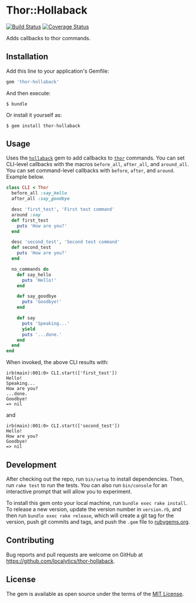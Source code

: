 # Thor::Hollaback

[![Build Status](https://travis-ci.org/localytics/thor-hollaback.svg?branch=master)](https://travis-ci.org/localytics/thor-hollaback)
[![Coverage Status](https://coveralls.io/repos/github/localytics/thor-hollaback/badge.svg?branch=master)](https://coveralls.io/github/localytics/thor-hollaback?branch=master)

Adds callbacks to thor commands.

## Installation

Add this line to your application's Gemfile:

```ruby
gem 'thor-hollaback'
```

And then execute:

    $ bundle

Or install it yourself as:

    $ gem install thor-hollaback

## Usage

Uses the [`hollaback`](https://github.com/localytics/hollaback) gem to add callbacks to [`thor`](https://github.com/erikhuda/thor) commands. You can set CLI-level callbacks with the macros `before_all`, `after_all`, and `around_all`. You can set command-level callbacks with `before`, `after`, and `around`. Example below.

```ruby
class CLI < Thor
  before_all :say_hello
  after_all :say_goodbye

  desc 'first_test', 'First test command'
  around :say
  def first_test
    puts 'How are you?'
  end

  desc 'second_test', 'Second test command'
  def second_test
    puts 'How are you?'
  end

  no_commands do
    def say_hello
      puts 'Hello!'
    end

    def say_goodbye
      puts 'Goodbye!'
    end

    def say
      puts 'Speaking...'
      yield
      puts '...done.'
    end
  end
end
```

When invoked, the above CLI results with:

```
irb(main):001:0> CLI.start(['first_test'])
Hello!
Speaking...
How are you?
...done.
Goodbye!
=> nil
```

and

```
irb(main):001:0> CLI.start(['second_test'])
Hello!
How are you?
Goodbye!
=> nil
```

## Development

After checking out the repo, run `bin/setup` to install dependencies. Then, run `rake test` to run the tests. You can also run `bin/console` for an interactive prompt that will allow you to experiment.

To install this gem onto your local machine, run `bundle exec rake install`. To release a new version, update the version number in `version.rb`, and then run `bundle exec rake release`, which will create a git tag for the version, push git commits and tags, and push the `.gem` file to [rubygems.org](https://rubygems.org).

## Contributing

Bug reports and pull requests are welcome on GitHub at https://github.com/localytics/thor-hollaback.

## License

The gem is available as open source under the terms of the [MIT License](http://opensource.org/licenses/MIT).

